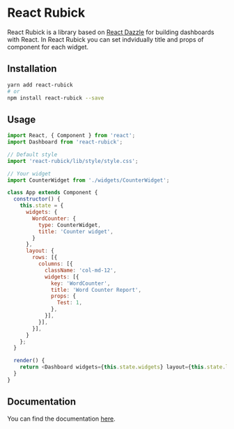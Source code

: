 # React Rubick
React Rubick is a library based on [React Dazzle](https://github.com/Raathigesh/dazzle) for building dashboards with React.
In React Rubick you can set indvidually title and props of component for each widget.

## Installation
```bash
yarn add react-rubick
# or
npm install react-rubick --save
```

## Usage
```javascript
import React, { Component } from 'react';
import Dashboard from 'react-rubick';

// Default style
import 'react-rubick/lib/style/style.css';

// Your widget
import CounterWidget from './widgets/CounterWidget';

class App extends Component {
  constructor() {
    this.state = {      
      widgets: {
        WordCounter: {
          type: CounterWidget,
          title: 'Counter widget',
        }
      },
      layout: {
        rows: [{
          columns: [{
            className: 'col-md-12',
            widgets: [{
              key: 'WordCounter',
              title: 'Word Counter Report',
              props: {
                Test: 1,
              },
            }],
          }],
        }],
      }
    };
  }

  render() {
    return <Dashboard widgets={this.state.widgets} layout={this.state.layout} />
  }
}
```

## Documentation
You can find the documentation [here](https://github.com/EmanuelJr/react-rubick/blob/master/docs/README.md).